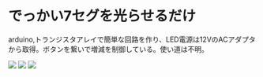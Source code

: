 <h1>でっかい7セグを光らせるだけ</h1>
<p>arduino,トランジスタアレイで簡単な回路を作り、LED電源は12VのACアダプタから取得。ボタンを繋いで増減を制御している。使い道は不明。</p>
<img src="image copy 2.png">
<img src="image copy.png">
<img src="image.png">
